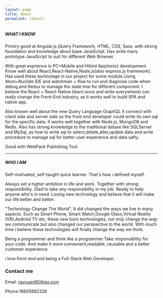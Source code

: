 ```yaml
---
layout: page
title: About
permalink: /about/
---
```


##### WHAT I KNOW

Primiry good at Angular.js jQuery Framework, HTML, CSS, Sass. with strong foundation and knowledge about base JavaScript. Has write many prototype JavaScript to suit for different Web Browser.

With great exprience in PC+Mobile and Hibird App(ionic) development. Know well about React,React-Native,Node.js(also express.js framework). Has used these technolege in our project for some module.Using Atom+Nuclide IDE and watchman + flow to run and diagnose code when debug,and Redux to manage the state tree for different component. I believe the React + React-Native (learn once and write everywhere) can really change the Front-End industry, as it works well to build SPA and native app.

Also known well about the new Query Language GraphQL it connect with client side and server side so the front end developer could write its own sql for the specific data. It works well together with Node.js, MongoDB and Redis. Also has strong knowledge to the traditional datase like SQLServer and MySql, as how to write sql to select,delete,alter,update data and write procedure to manage sql for better 
user experience and data safty.

Good with WebPack Publishing Tool.

---
##### WHO I AM

Self-motivated, self-taught quick learner. That's how i defined myself.

Always set a higher ambition in life and work. Together with strong responsibility. Glad to take any responsibility in my job. Ready to help anyone who's in need. Loving new technology and believe that it will make our life better and better.

"Technology Change The World". It did changed the ways we live in many aspects. Such as Smart Phone, Smart Watch,Google Glass,Virtual Reality (VR),Android TV etc, these new born technologies, not only change the way we communicate but also changed our perspective to the world. With much time i believe these technologies will finally change the way we think.

Being a programmer and think like a programmer.Take responsibility for your code. And make it more convenient,readable ,reusable and a better customer experience.

i love front-end and being a Full-Stack Web Developer.


### Contact me

Email: [rayyuan90@qq.com](mailto:rayyuan90@qq.com)

Phone:18605882328
